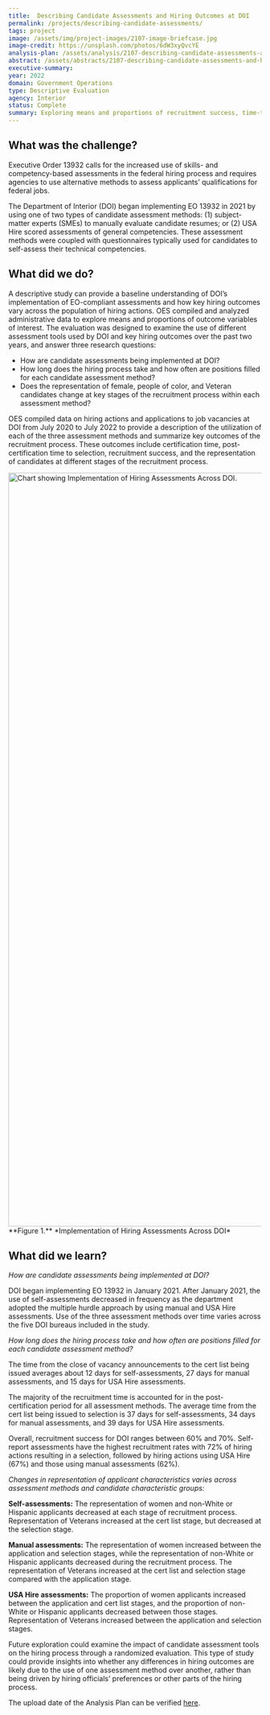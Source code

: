 ```yaml
---
title:  Describing Candidate Assessments and Hiring Outcomes at DOI
permalink: /projects/describing-candidate-assessments/
tags: project  
image: /assets/img/project-images/2107-image-briefcase.jpg
image-credit: https://unsplash.com/photos/6dW3xyQvcYE
analysis-plan: /assets/analysis/2107-describing-candidate-assessments-analysis-plan.pdf
abstract: /assets/abstracts/2107-describing-candidate-assessments-and-hiring-outcomes-doi.pdf
executive-summary: 
year: 2022  
domain: Government Operations
type: Descriptive Evaluation
agency: Interior
status: Complete
summary: Exploring means and proportions of recruitment success, time-to-hire, and candidate characteristics for hiring efforts at the Department of the Interior.
---
```

## What was the challenge? 
Executive Order 13932 calls for the increased use of skills- and competency-based assessments in the federal hiring process and requires agencies to use alternative methods to assess applicants’ qualifications for federal jobs.

The Department of Interior (DOI) began implementing EO 13932 in 2021 by using one of two types of candidate assessment methods: (1) subject-matter experts (SMEs) to manually evaluate candidate resumes; or (2) USA Hire scored assessments of general competencies. These assessment methods were coupled with questionnaires typically used for candidates to self-assess their technical competencies. 

## What did we do?
A descriptive study can provide a baseline understanding of DOI’s implementation of EO-compliant assessments and how key hiring outcomes vary across the population of hiring actions. OES compiled and analyzed administrative data to explore means and proportions of outcome variables of interest. The evaluation was designed to examine the use of different assessment tools used by DOI and key hiring outcomes over the past two years, and answer three research questions: 
- How are candidate assessments being implemented at DOI?
- How long does the hiring process take and how often are positions filled for each candidate assessment method? 
- Does the representation of female, people of color, and Veteran candidates change at key stages of the recruitment process within each assessment method?

OES compiled data on hiring actions and applications to job vacancies at DOI from July 2020 to July 2022 to provide a description of the utilization of each of the three assessment methods and summarize key outcomes of the recruitment process. These outcomes include certification time, post-certification time to selection, recruitment success, and the representation of candidates at different stages of the recruitment process.

<img src="{{ '/assets/img/project-images/2107-graph.png' | prepend: site.baseurl }}" alt="Chart showing Implementation of Hiring Assessments Across DOI." width="1500">
**Figure 1.** *Implementation of Hiring Assessments Across DOI*


## What did we learn?
*How are candidate assessments being implemented at DOI?*

DOI began implementing EO 13932 in January 2021. After January 2021, the use of self-assessments decreased in frequency as the department adopted the multiple hurdle approach by using manual and USA Hire assessments. Use of the three assessment methods over time varies across the five DOI bureaus included in the study. 

*How long does the hiring process take and how often are positions filled for each candidate assessment method?* 

The time from the close of vacancy announcements to the cert list being issued averages about 12 days for self-assessments, 27 days for manual assessments, and 15 days for USA Hire assessments.

The majority of the recruitment time is accounted for in the post-certification period for all assessment methods. The average time from the cert list being issued to selection is 37 days for self-assessments, 34 days for manual assessments, and 39 days for USA Hire assessments.

Overall, recruitment success for DOI ranges between 60% and 70%. Self-report assessments have the highest recruitment rates with 72% of hiring actions resulting in a selection, followed by hiring actions using USA Hire (67%) and those using manual assessments (62%).

*Changes in representation of applicant characteristics varies across assessment methods and candidate characteristic groups:* 

**Self-assessments:** The representation of women and non-White or Hispanic applicants decreased at each stage of recruitment process. Representation of Veterans increased at the cert list stage, but decreased at the selection stage.

**Manual assessments:** The representation of women increased between the application and selection stages, while the representation of non-White or Hispanic applicants decreased during the recruitment process. The representation of Veterans increased at the cert list and selection stage compared with the application stage.

**USA Hire assessments:** The proportion of women applicants increased between the application and cert list stages, and the proportion of non-White or Hispanic applicants decreased between those stages. Representation of Veterans increased between the application and selection stages.

Future exploration could examine the impact of candidate assessment tools on the hiring process through a randomized evaluation. This type of study could provide insights into whether any differences in hiring outcomes are likely due to the use of one assessment method over another, rather than being driven by hiring officials’ preferences or other parts of the hiring process.

The upload date of the Analysis Plan can be verified <a href="https://github.com/gsa-oes/office-of-evaluation-sciences/commits/master/assets/analysis/2107-describing-candidate-assessments-analysis-plan.pdf">here</a>. 
